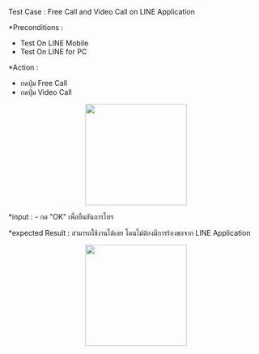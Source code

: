 

Test Case : Free Call and Video Call on LINE Application

*Preconditions :
  - Test On LINE Mobile
  - Test On LINE for PC

*Action :
  - กดปุ่ม Free Call
  - กดปุ่ม Video Call
  
  <p align="center">
    <img height="200" src="pic/Line-2.JPG.jpg">
  </p>

*input : - กด "OK" เพื่อยืนยันการโทร

*expected Result : สามารถใช้งานได้เลย โดนไม่ต้องมีการร้องขอจาก LINE Application
  <p align="center">
    <img height="200" src="pic/LINE-3.JPG.jpg">
  </p>
